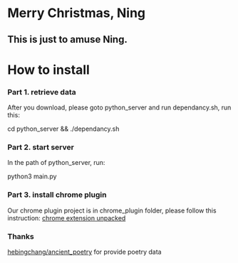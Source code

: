 # Merry Christmas, Ning

## This is just to amuse Ning.

# How to install
### Part 1. retrieve data
After you download, please goto python_server and run dependancy.sh, run this:

cd python_server && ./dependancy.sh


### Part 2. start server
In the path of python_server, run:

python3 main.py


### Part 3. install chrome plugin
Our chrome plugin project is in chrome_plugin folder, please follow this instruction: [chrome extension unpacked](https://developer.chrome.com/extensions/getstarted#unpacked)


### Thanks
[hebingchang/ancient_poetry](https://github.com/hebingchang/ancient_poetry/blob/master/poetry.sql) for provide poetry data